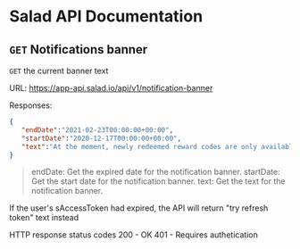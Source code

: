 # Salad API Documentation

## `GET` Notifications banner
`GET` the current banner text

URL: https://app-api.salad.io/api/v1/notification-banner

Responses:
```json
{
   "endDate":"2021-02-23T00:00:00+00:00",
   "startDate":"2020-12-17T00:00:00+00:00",
   "text":"At the moment, newly redeemed reward codes are only available in your email inbox."
}
```

> endDate: Get the expired date for the notification banner.
> startDate: Get the start date for the notification banner.
> text: Get the text for the notification banner.

If the user's sAccessToken had expired, the API will return "try refresh token" text instead

HTTP response status codes
200	- OK
401 - Requires authetication